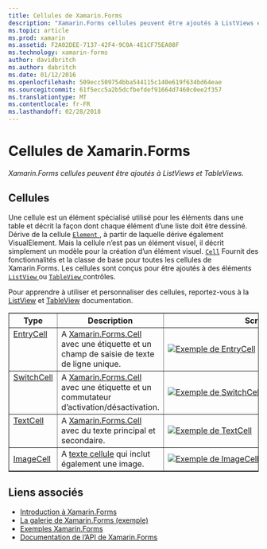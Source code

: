 ```yaml
---
title: Cellules de Xamarin.Forms
description: "Xamarin.Forms cellules peuvent être ajoutés à ListViews et TableViews."
ms.topic: article
ms.prod: xamarin
ms.assetid: F2A02DEE-7137-42F4-9C0A-4E1CF75EA08F
ms.technology: xamarin-forms
author: davidbritch
ms.author: dabritch
ms.date: 01/12/2016
ms.openlocfilehash: 509ecc509754bba544115c140e619f634bd64eae
ms.sourcegitcommit: 61f5ecc5a2b5dcfbefdef91664d7460c0ee2f357
ms.translationtype: MT
ms.contentlocale: fr-FR
ms.lasthandoff: 02/28/2018
---
```

# <a name="xamarinforms-cells"></a>Cellules de Xamarin.Forms

_Xamarin.Forms cellules peuvent être ajoutés à ListViews et TableViews._

<style>.tableimg {max-largeur : aucun ! important ;}</style>

## <a name="cells"></a>Cellules

Une cellule est un élément spécialisé utilisé pour les éléments dans une table et décrit la façon dont chaque élément d’une liste doit être dessiné. Dérive de la cellule [ `Element` ](https://developer.xamarin.com/api/type/Xamarin.Forms.Element/), à partir de laquelle dérive également VisualElement. Mais la cellule n’est pas un élément visuel, il décrit simplement un modèle pour la création d’un élément visuel. [`Cell`](https://developer.xamarin.com/api/type/Xamarin.Forms.Cell/) Fournit des fonctionnalités et la classe de base pour toutes les cellules de Xamarin.Forms. Les cellules sont conçus pour être ajoutés à des éléments [ `ListView` ](https://developer.xamarin.com/api/type/Xamarin.Forms.ListView/) ou [ `TableView` ](https://developer.xamarin.com/api/type/Xamarin.Forms.TableView/) contrôles.

Pour apprendre à utiliser et personnaliser des cellules, reportez-vous à la [ListView](~/xamarin-forms/user-interface/listview/index.md) et [TableView](~/xamarin-forms/user-interface/tableview.md) documentation.

<table align="center" border="1" cellpadding="1" cellspacing="1">
<thead>
    <th>
      <strong>Type</strong>
    </th>
    <th>
      <strong>Description</strong>
    </th>
    <th style="min-width:400px">
      <strong>Screenshot</strong>
    </th>
  </thead>
  <tbody>
    <tr>
    <td valign="top">
      <a href="https://developer.xamarin.com/api/type/Xamarin.Forms.EntryCell/">EntryCell</a>
    </td>
    <td valign="top">
A <a href="https://developer.xamarin.com/api/type/Xamarin.Forms.Cell/">Xamarin.Forms.Cell</a> avec une étiquette et un champ de saisie de texte de ligne unique.
    </td>
    <td>
    <a href="https://github.com/xamarin/xamarin-forms-samples/blob/master/FormsGallery/FormsGallery/FormsGallery/EntryDemoPage.cs"><img src="cells-images/EntryCell.png" title="Exemple de EntryCell" class="tableimg">
    </a></td>
  </tr>
  <tr>
    <td valign="top">
      <a href="https://developer.xamarin.com/api/type/Xamarin.Forms.SwitchCell/">SwitchCell</a>
    </td>
    <td valign="top">
A <a href="https://developer.xamarin.com/api/type/Xamarin.Forms.Cell/">Xamarin.Forms.Cell</a> avec une étiquette et un commutateur d’activation/désactivation.
    </td>
    <td>
    <a href="https://github.com/xamarin/xamarin-forms-samples/blob/master/FormsGallery/FormsGallery/FormsGallery/SwitchCellDemoPage.cs"><img src="cells-images/SwitchCell.png" title="Exemple de SwitchCell" class="tableimg">
    </a></td>
  </tr>
  <tr>
    <td valign="top">
      <a href="https://developer.xamarin.com/api/type/Xamarin.Forms.TextCell/">TextCell</a>
    </td>
    <td valign="top">
A <a href="https://developer.xamarin.com/api/type/Xamarin.Forms.Cell/">Xamarin.Forms.Cell</a> avec du texte principal et secondaire.
    </td>
    <td>
    <a href="https://github.com/xamarin/xamarin-forms-samples/blob/master/FormsGallery/FormsGallery/FormsGallery/TextCellDemoPage.cs"><img src="cells-images/TextCell.png" title="Exemple de TextCell" class="tableimg">
    </a></td>
  </tr>
      <tr>
    <td>
      <a href="https://developer.xamarin.com/api/type/Xamarin.Forms.ImageCell/">ImageCell</a>
    </td>
    <td valign="top">
A <a href="https://developer.xamarin.com/api/type/Xamarin.Forms.TextCell/">texte cellule</a> qui inclut également une image.
    </td>
    <td>
    <a href="https://github.com/xamarin/xamarin-forms-samples/blob/master/FormsGallery/FormsGallery/FormsGallery/ImageCellDemoPage.cs"><img src="cells-images/ImageCell.png" title="Exemple de ImageCell" class="tableimg">
    </a></td>
  </tr>
  </tbody>
</table>



## <a name="related-links"></a>Liens associés

- [Introduction à Xamarin.Forms](~/xamarin-forms/get-started/introduction-to-xamarin-forms.md)
- [La galerie de Xamarin.Forms (exemple)](https://developer.xamarin.com/samples/xamarin-forms/FormsGallery/)
- [Exemples Xamarin.Forms](https://developer.xamarin.com/samples/xamarin-forms/all/)
- [Documentation de l’API de Xamarin.Forms](https://developer.xamarin.com/api/namespace/Xamarin.Forms/)
